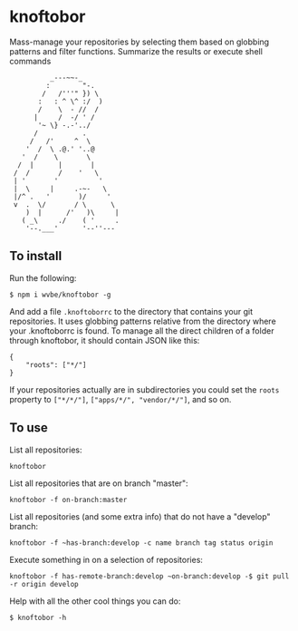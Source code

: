 # knoftobor
Mass-manage your repositories by selecting them based on globbing patterns and filter functions. Summarize the results
or execute shell commands

```
          _---~~-_
         :        "-.
        /   /'''" }) \
       :   : ^ \^ :/  )
       /    \  - //  /
      |     /  -/ ' /
       '~ \} -.-'../
      /           .
     /   /'     ^  \
    '  /  \ .@.' '..@
   '  /    \       \
  /  |      |       |
 /  /       /    '   \
 | '       '          '
 |  \     |     .-~-   \
 |/^ .   '       )/     '
 v  .  \/       / \      \
    )  |      /'   )\     |
   ( _\     ./    ( '     .
    '--.___'      '--''---
```

## To install

Run the following:

```
$ npm i wvbe/knoftobor -g
```

And add a file `.knoftoborrc` to the directory that contains your git repositories. It uses globbing patterns relative from the directory where your .knoftoborrc is found. To manage all the direct children of a folder through knoftobor, it should contain JSON like this:

```
{
	"roots": ["*/"]
}
```

If your repositories actually are in subdirectories you could set the `roots` property to `["*/*/"]`, `["apps/*/", "vendor/*/"]`, and so on.

## To use

List all repositories:

```
knoftobor
```

List all repositories that are on branch "master":

```
knoftobor -f on-branch:master
```

List all repositories (and some extra info) that do not have a "develop" branch:

```
knoftobor -f ~has-branch:develop -c name branch tag status origin
```

Execute something in on a selection of repositories:

```
knoftobor -f has-remote-branch:develop ~on-branch:develop -$ git pull -r origin develop
```

Help with all the other cool things you can do:

```
$ knoftobor -h
```
